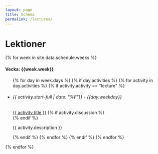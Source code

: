 ```yaml
---
layout: page
title: Schema
permalink: /lectures/
---
```


# Lektioner

<div class="row ">
{% for week in site.data.schedule.weeks %}                         
      <div class="col-lg-4">
            <div class="card lectures-card">
                  <div class="card-header text-center">
                        <h4>Vecka: {{week.week}}</h4>
                  </div>
                        <div class="card-body" >
                              <div class="row mt-3">
                                    <ul class="list-group lectures-list lec-first">
                                    {% for day in week.days %}
                                    {% if day.activities %}
                                    {% for activity in day.activities %}
                                    {% if activity.activity == "lecture" %}
                                          <li class="list-group-item">
                                                <h6 class="card-subtitle mb-2 text-muted postlower ml-3">{{ activity.start-full | date: "%F"}} - {{day.weekday}}</h6>
                                                <i class="bi bi-chevron-double-right lec-icon"></i> <a href="{{ activity.slug | prepend: site.baseurl }}">{{ activity.title }}</a>
                                                {% if activity.discussion %}<a href="{{activity.discussion}}"><i class="fa fa-comments" aria-hidden="true"></i></a><br>{% endif %}
                                                <p class="description"> {{ activity.description }}</p>
                                          </li>
                                    {% endif %}
                                    {% endfor %}
                                    {% endif %}
                                    {% endfor %}
                                    </ul>
                              </div>
                        </div>
                        <div class="card-footer text-center">
                        </div>
                  </div>
      </div>
{% endfor %}
</div>

